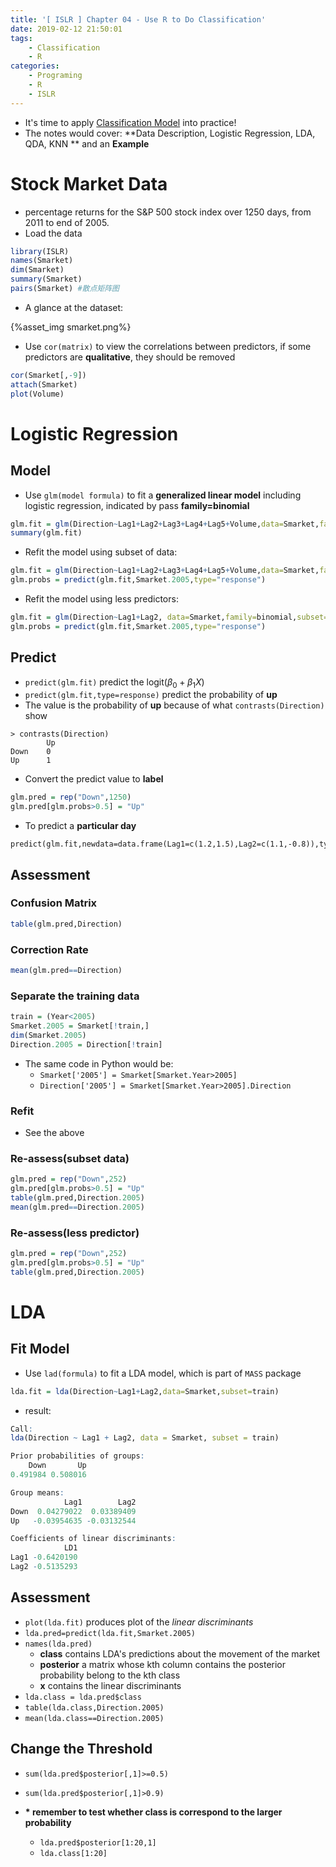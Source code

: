 ```yaml
---
title: '[ ISLR ] Chapter 04 - Use R to Do Classification'
date: 2019-02-12 21:50:01
tags:
	- Classification
	- R
categories:
	- Programing
	- R
	- ISLR
---
```


- It's time to apply [Classification Model](https://dosakaling.github.io/Data-Analysis/Statistical-Learning/ISLR-Chapter-04-Classification/) into practice!
- The notes would cover: **Data Description, Logistic Regression, LDA, QDA, KNN ** and an **Example**

<!--more-->

# Stock Market Data

- percentage returns for the S&P 500 stock index over 1250 days, from 2011 to end of 2005.
- Load the data

```R
library(ISLR)
names(Smarket)
dim(Smarket)
summary(Smarket)
pairs(Smarket) #散点矩阵图
```

- A glance at the dataset:

{%asset_img smarket.png%}

- Use `cor(matrix)` to view the correlations between predictors, if some predictors are **qualitative**, they should be removed

```R
cor(Smarket[,-9])
attach(Smarket)
plot(Volume)
```

# Logistic Regression

## Model

- Use `glm(model formula)` to fit a **generalized linear model** including logistic regression, indicated by pass **family=binomial**

```R
glm.fit = glm(Direction~Lag1+Lag2+Lag3+Lag4+Lag5+Volume,data=Smarket,family=binomial)
summary(glm.fit)
```

- Refit the model using subset of data:

```R
glm.fit = glm(Direction~Lag1+Lag2+Lag3+Lag4+Lag5+Volume,data=Smarket,family=binomial,subset=train)
glm.probs = predict(glm.fit,Smarket.2005,type="response")
```

- Refit the model using less predictors:

```R
glm.fit = glm(Direction~Lag1+Lag2, data=Smarket,family=binomial,subset=train)
glm.probs = predict(glm.fit,Smarket.2005,type="response")
```



## Predict

- `predict(glm.fit)` predict the logit($\beta_0+\beta_1X​$)
- `predict(glm.fit,type=response)` predict the probability of **up**
- The value is the probability of **up** because of what  `contrasts(Direction)` show

```
> contrasts(Direction)
		Up
Down 	0
Up		1
```

- Convert the predict value to **label**

```R
glm.pred = rep("Down",1250)
glm.pred[glm.probs>0.5] = "Up"
```

- To predict a **particular day**

```
predict(glm.fit,newdata=data.frame(Lag1=c(1.2,1.5),Lag2=c(1.1,-0.8)),type="response")
```



## Assessment 

### Confusion Matrix

```R
table(glm.pred,Direction)
```

### Correction Rate

```R
mean(glm.pred==Direction)
```

### Separate the training data

```R
train = (Year<2005)
Smarket.2005 = Smarket[!train,]
dim(Smarket.2005)
Direction.2005 = Direction[!train]
```

- The same code in Python would be:
  - `Smarket['2005'] = Smarket[Smarket.Year>2005]`
  - `Direction['2005'] = Smarket[Smarket.Year>2005].Direction`

### Refit

- See the above

### Re-assess(subset data)

```R
glm.pred = rep("Down",252)
glm.pred[glm.probs>0.5] = "Up"
table(glm.pred,Direction.2005)
mean(glm.pred==Direction.2005)
```

### Re-assess(less predictor)

```R
glm.pred = rep("Down",252)
glm.pred[glm.probs>0.5] = "Up"
table(glm.pred,Direction.2005)
```

# LDA

## Fit Model

- Use `lad(formula)` to fit a LDA model, which is part of `MASS` package

```R
lda.fit = lda(Direction~Lag1+Lag2,data=Smarket,subset=train)
```

- result:

```R
Call:
lda(Direction ~ Lag1 + Lag2, data = Smarket, subset = train)

Prior probabilities of groups:
    Down       Up 
0.491984 0.508016 

Group means:
            Lag1        Lag2
Down  0.04279022  0.03389409
Up   -0.03954635 -0.03132544

Coefficients of linear discriminants:
            LD1
Lag1 -0.6420190
Lag2 -0.5135293
```

## Assessment

- `plot(lda.fit)` produces plot of the *linear discriminants*
- `lda.pred=predict(lda.fit,Smarket.2005)`
- `names(lda.pred)`
  - **class** contains LDA's predictions about the movement of the market
  - **posterior** a matrix whose kth column contains the posterior probability belong to the kth class
  - **x** contains the linear discriminants
- `lda.class = lda.pred$class`
- `table(lda.class,Direction.2005)`
- `mean(lda.class==Direction.2005)`

## Change the Threshold

- `sum(lda.pred$posterior[,1]>=0.5)`
- `sum(lda.pred$posterior[,1]>0.9)`

- **\* remember to test whether class is correspond to the larger probability**
  - `lda.pred$posterior[1:20,1]`
  - `lda.class[1:20]`